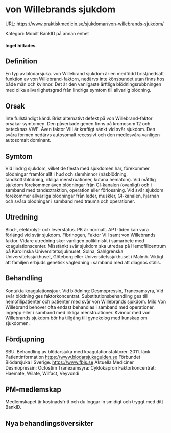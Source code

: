 # von Willebrands sjukdom

URL: https://www.praktiskmedicin.se/sjukdomar/von-willebrands-sjukdom/



Kategori: Mobilt BankID på annan enhet

#### Inget hittades

## Definition

En typ av blödarsjuka. von Willebrand sjukdom är en medfödd brist/nedsatt funktion av von Willebrand-faktorn, nedärvs inte könsbundet utan finns hos både män och kvinnor.
Det är den vanligaste ärftliga blödningsrubbningen med olika allvarlighetsgrad från lindriga symtom till allvarlig blödning.

## Orsak

Inte fullständigt känd. Brist alternativt defekt på von Willebrand-faktor orsakar symtomen. Den påverkade genen finns på kromosom 12 och betecknas VWF. Även faktor VIII är kraftigt sänkt vid svår sjukdom. Den svåra formen nedärvs autosomalt recessivt och den medlesvåra vanligen autosomalt dominant.

## Symtom

Vid lindrig sjukdom, vilket de flesta med sjukdomen har, förekommer blödningar framför allt i hud och slemhinnor (näsblödning, tandköttsblödning, rikliga menstruationer, kutana hematom).
Vid måttlig sjukdom förekommer även blödningar från GI-kanalen (ovanligt) och i samband med tandextraktion, operation eller förlossning.
Vid svår sjukdom förekommer allvarliga blödningar från leder, muskler, GI-kanalen, hjärnan och svåra blödningar i samband med trauma och operationer.

## Utredning

Blod-, elektrolyt- och leverstatus. PK är normalt. APT-tiden kan vara förlängd vid svår sjukdom. Fibrinogen, Faktor VIII samt von Willebrands faktor.
Vidare utredning sker vanligen polikliniskt i samarbete med koagulationscenter. Misstänkt svår sjukdom ska utredas på Hemofilicentrum på Karolinska Universitetssjukhuset, Solna, Sahlgrenska Universitetssjukhuset, Göteborg eller Universitetssjukhuset i Malmö.
Viktigt att familjen erbjuds genetisk vägledning i samband med att diagnos ställs.

## Behandling

Kontakta koagulationsjour.
Vid blödning: Desmopressin, Tranexamsyra,
Vid svår blödning ges faktorkoncentrat.
Substitutionsbehandling ges till hemofilipatienter och patienter med svår von Willebrands sjukdom.
Mild Von Willebrand behöver ofta endast behandlas i samband med operationer, ingrepp eller i samband med rikliga menstruationer.
Kvinnor med von Willebrands sjukdom bör ha tillgång till gynekolog med kunskap om sjukdomen.

## Fördjupning

SBU. Behandling av blödarsjuka med koagulationsfaktorer. 2011. länk
Patientinformation
https://www.blodarsjukaguiden.se
Förbundet Blödarsjuka i Sverige. https://www.fbis.se
Aktuella Mediciner
Desmopressin: Octostim
Tranexamsyra: Cyklokapron
Faktorkoncentrat: Haemate, Wilate, Wilfact, Veyvondi

## PM-medlemskap

Medlemskapet är kostnadsfritt och du loggar in smidigt och tryggt med ditt BankID.

## Nya behandlingsöversikter


